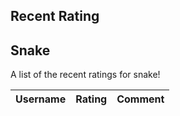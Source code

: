 <h2>Recent Rating</h2>

<h2>Snake</h2>
<p>A list of the recent ratings for snake!</p>

<!-- <body> -->
<table>
  <thead>
  <tr>
    <th>Username</th>
    <th>Rating</th>
    <th>Comment</th>
  </tr>
  </thead>
  <tbody id="dataTable">

  </tbody>
</table>

<script>
  // prepare HTML result container for new output
  const addTable = document.getElementById("dataTable");
  // prepare URL's to allow easy switch from deployment and localhost
  //const url = "http://localhost:8086/api/users"
  const url = "https://pythonalflask.tk/api/rating"
  const fetchCreate = url + '/createRating';
  const fetchRead = url + '/ratingList';
  // Load users on page entry
  read();
  // Display User Table, data is fetched from Backend Database
  function read() {
    // prepare fetch options
    const read_options = {
      method: 'GET', // *GET, POST, PUT, DELETE, etc.
      mode: 'cors', // no-cors, *cors, same-origin
      cache: 'default', // *default, no-cache, reload, force-cache, only-if-cached
      credentials: 'omit', // include, *same-origin, omit
      headers: {
        'Content-Type': 'application/json'
      },
    };
    // fetch the data from API
    fetch(fetchRead, read_options)
      // response is a RESTful "promise" on any successful fetch
      .then(response => {
        // check for response errors
        if (response.status !== 200) {
            const errorMsg = 'Database read error: ' + response.status;
            console.log(errorMsg);
            const tr = document.createElement("tr");
            const td = document.createElement("td");
            td.innerHTML = errorMsg;
            tr.appendChild(td);
            addTable.appendChild(tr);
            return;
        }
        // valid response will have json data
        response.json().then(data => {
            console.log(data);
            for (let row in data) {
              console.log(data[row]);
              add_row(data[row]);
            }
        })
    })
    // catch fetch errors (ie ACCESS to server blocked)
    .catch(err => {
      console.error(err);
      const tr = document.createElement("tr");
      const td = document.createElement("td");
      td.innerHTML = err;
      tr.appendChild(td);
      addTable.appendChild(tr);
    });
  }
// create function moved to snake game
  // function create_user(){
  //   //Validate Password (must be 6-20 characters in len)
  //   //verifyPassword("click");
  //   const body = {
  //       username: document.getElementById("user").value,
  //       score: document.getElementById("score_value").value
  //   };
  //   const requestOptions = {
  //       method: 'POST',
  //       body: JSON.stringify(body),
  //       headers: {
  //           "content-type": "application/json",
  //           'Authorization': 'Bearer my-token',
  //       },
  //   };
  //   // URL for Create API
  //   // Fetch API call to the database to create a new user
  //   fetch(fetchCreate, requestOptions)
  //     .then(response => {
  //       // trap error response from Web API
  //       if (response.status !== 200) {
  //         const errorMsg = 'Database create error: ' + response.status;
  //         console.log(errorMsg);
  //         const tr = document.createElement("tr");
  //         const td = document.createElement("td");
  //         td.innerHTML = errorMsg;
  //         tr.appendChild(td);
  //         addTable.appendChild(tr);
  //         return;
  //       }
  //       // response contains valid result
  //       response.json().then(data => {
  //           console.log(data);
  //           //add a table row for the new/created userid
  //           add_row(data);
  //       })
  //   })
  // }
  function add_row(data) {
    const tr = document.createElement("tr");
    const username = document.createElement("td");
    const rating = document.createElement("td");
    const comment = document.createElement("td");
    // obtain data that is specific to the API
    username.innerHTML = data.username; 
    rating.innerHTML = data.rating; 
    comment.innerHTML = data.comment;
    tos.innerHTML = data.tos; 
    // add HTML to container
    tr.appendChild(username);
    tr.appendChild(rating);
    tr.appendChild(comment);
    addTable.appendChild(tr);
  }
// const getScores = () => JSON.parse(localStorage.getItem("recentScores")) || []
// const recentGames = document.getElementById("recentGames");
// getScores().slice(-5).reverse().forEach((s) => {
//     const scoreElement = document.createElement("li")
//     const padL = (nr, len = 2, chr = `0`) => `${nr}`.padStart(2, chr);
//     const dt = new Date(s.date)
//     const str = `${padL(dt.getMonth()+1)}/${padL(dt.getDate())}/${dt.getFullYear()} ${padL(dt.getHours())}:${padL(dt.getMinutes())}:${padL(dt.getSeconds())}`
//     scoreElement.innerHTML = `${str} - <b>${s.username}</b>: ${s.score}`
//     recentGames.appendChild(scoreElement)
// })
</script>